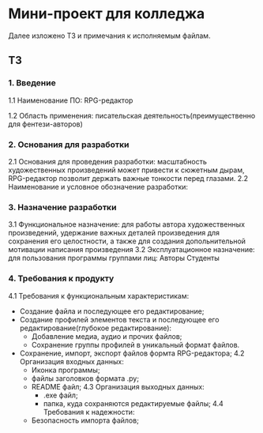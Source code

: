 # Мини-проект для колледжа
Далее изложено ТЗ и примечания к исполняемым файлам.

## ТЗ
### 1. Введение
1.1 Наименование ПО: RPG-редактор

1.2 Область применения: писательская деятельность(преимущественно для фентези-авторов)
### 2. Основания для разработки 
2.1 Основания для проведения разработки: масштабность художественных произведений может привести к сюжетным дырам, RPG-редактор позволит держать важные тонкости перед глазами.
2.2 Наименование и условное обозначение разработки:
### 3. Назначение разработки
3.1 Функциональное назначение: для работы автора художественных произведений, удержание важных деталей произведения для сохранения его целостности, а также для создания допольнительной мотивации написания произведения
3.2 Эксплуатационное назначение: для пользования программы группами лиц:
Авторы
Студенты
### 4. Требования к продукту
4.1 Требования к функциональным характеристикам:
- Создание файла и последующее его редактирование;
- Создание профилей элементов текста и последующее его редактирование(глубокое редактирование):
   * Добавление медиа, аудио и прочих файлов;
   * Сохранение группы профилей в уникальный формат файлов.
- Сохранение, импорт, экспорт файлов формта RPG-редактора;
4.2 Организация входных данных:
  - Иконка программы;
  - файлы заголовков формата .py;
  - README файл;
4.3 Организация выходных данных:
    - .exe файл;
    - папка, куда сохраняются редактируемые файлы;
4.4 Требования к надежности:
  - Безопасность импорта файлов;
